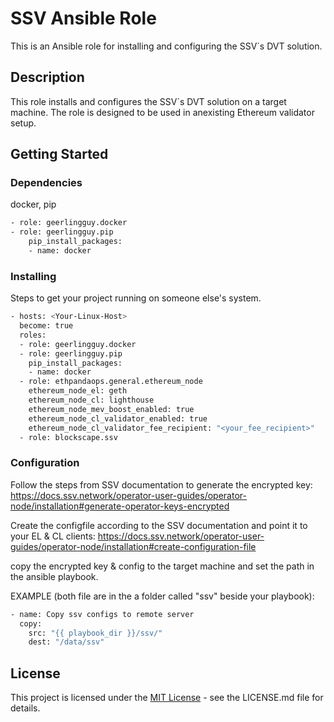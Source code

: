 # SSV Ansible Role

This is an Ansible role for installing and configuring the SSV`s DVT solution.

## Description

This role installs and configures the SSV`s DVT solution on a target machine. The role is designed to be used in anexisting Ethereum validator setup.

## Getting Started

### Dependencies

docker, pip

```bash
- role: geerlingguy.docker
- role: geerlingguy.pip
    pip_install_packages:
    - name: docker
```

### Installing

Steps to get your project running on someone else's system.

```bash
- hosts: <Your-Linux-Host>
  become: true
  roles:
  - role: geerlingguy.docker
  - role: geerlingguy.pip
    pip_install_packages:
    - name: docker
  - role: ethpandaops.general.ethereum_node
    ethereum_node_el: geth
    ethereum_node_cl: lighthouse
    ethereum_node_mev_boost_enabled: true
    ethereum_node_cl_validator_enabled: true
    ethereum_node_cl_validator_fee_recipient: "<your_fee_recipient>"
  - role: blockscape.ssv
```

### Configuration

Follow the steps from SSV documentation to generate the encrypted key: https://docs.ssv.network/operator-user-guides/operator-node/installation#generate-operator-keys-encrypted

Create the configfile according to the SSV documentation and point it to your EL &  CL clients: https://docs.ssv.network/operator-user-guides/operator-node/installation#create-configuration-file

copy the encrypted key & config to the target machine and set the path in the ansible playbook.

EXAMPLE (both file are in the a folder called "ssv" beside your playbook):

```bash
- name: Copy ssv configs to remote server
  copy:
    src: "{{ playbook_dir }}/ssv/"
    dest: "/data/ssv"
```

## License

This project is licensed under the [MIT License](LICENSE) - see the LICENSE.md file for details.
